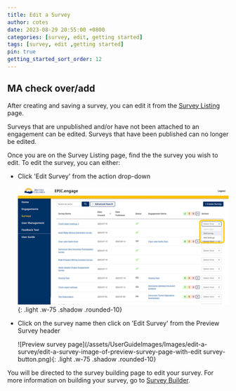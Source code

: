 ```yaml
---
title: Edit a Survey
author: cotes
date: 2023-08-29 20:55:00 +0800
categories: [survey, edit, getting started]
tags: [survey, edit ,getting started]
pin: true
getting_started_sort_order: 12
---
```


## MA check over/add

After creating and saving a survey, you can edit it from the [Survey Listing](/met-guide/posts/survey-listing/) page.

Surveys that are unpublished and/or have not been attached to an engagement can be edited. Surveys that have been published can no longer be edited. 

Once you are on the Survey Listing page, find the the survey you wish to edit. To edit the survey, you can either:
- Click 'Edit Survey' from the action drop-down

  ![Survey listing drop down](/assets/UserGuideImages/Images/edit-a-survey/edit-a-survey-image-of-a-survey-listing-with-action-drop-down-expanded.png){: .light .w-75 .shadow .rounded-10}  
  
- Click on the survey name then click on 'Edit Survey' from the Preview Survey header

  ![Preview survey page](/assets/UserGuideImages/Images/edit-a-survey/edit-a-survey-image-of-preview-survey-page-with-edit survey-button.png){: .light .w-75 .shadow .rounded-10}  

You will be directed to the survey building page to edit your survey. For more information on building your survey, go to [Survey Builder](/met-guide/posts/survey-builder/).

